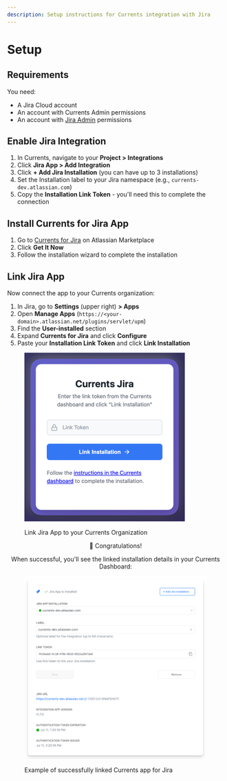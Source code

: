 ```yaml
---
description: Setup instructions for Currents integration with Jira
---
```


# Setup

## Requirements

You need:

* A Jira Cloud account
* An account with Currents Admin permissions
* An account with [Jira Admin](https://www.atlassian.com/software/jira/guides/permissions/overview#what-are-users-and-groups) permissions

## Enable Jira Integration

1. In Currents, navigate to your **Project > Integrations**
2. Click **Jira App > Add Integration**
3. Click **+ Add Jira Installation** (you can have up to 3 installations)
4. Set the Installation label to your Jira namespace (e.g., `currents-dev.atlassian.com`)
5. Copy the **Installation Link Token** - you'll need this to complete the connection

## Install Currents for Jira App

1. Go to [Currents for Jira](https://marketplace.atlassian.com/apps/1238333) on Atlassian Marketplace
2. Click **Get It Now**
3. Follow the installation wizard to complete the installation

## Link Jira App

Now connect the app to your Currents organization:

1. In Jira, go to **Settings** (upper right) **> Apps**
2. Open **Manage Apps** (`https://<your-domain>.atlassian.net/plugins/servlet/upm`)
3. Find the **User-installed** section
4. Expand **Currents for Jira** and click **Configure**
5. Paste your **Installation Link Token** and click **Link Installation**

<figure><img src="../../../.gitbook/assets/currents-2025-07-11-15.16.00@2x.png" alt="" width="373"><figcaption><p>Link Jira App to your Currents Organization</p></figcaption></figure>

<p align="center">🎉 Congratulations!  </p>

<p align="center">When successful, you'll see the linked installation details in your Currents Dashboard:</p>

<figure><img src="../../../.gitbook/assets/currents-2025-07-11-15.48.16@2x.png" alt="Example of successfully linked Currents integration with Jira" width="563"><figcaption><p>Example of successfully linked Currents app for Jira</p></figcaption></figure>

